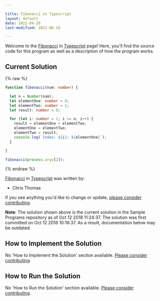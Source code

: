 ```yaml
---

title: Fibonacci in Typescript
layout: default
date: 2022-04-28
last-modified: 2022-06-19

---
```


Welcome to the [Fibonacci](https://sampleprograms.io/projects/fibonacci) in [Typescript](https://sampleprograms.io/languages/typescript) page! Here, you'll find the source code for this program as well as a description of how the program works.

## Current Solution

{% raw %}

```typescript
function fibonacci(num: number) {

  let n = Number(num);
  let elementOne: number = 0;
  let elementTwo: number = 1;
  let result: number = 0;

  for (let i: number = 1; i <= n; i++) {
    result = elementOne + elementTwo;
    elementOne = elementTwo;
    elementTwo = result;
    console.log(`Index: ${i}: ${elementOne}`);
  }

}

fibonacci(process.argv[2]);
```

{% endraw %}

[Fibonacci](https://sampleprograms.io/projects/fibonacci) in [Typescript](https://sampleprograms.io/languages/typescript) was written by:

- Chris Thomas

If you see anything you'd like to change or update, [please consider contributing](https://github.com/TheRenegadeCoder/sample-programs).

**Note**: The solution shown above is the current solution in the Sample Programs repository as of Oct 12 2018 11:24:37. The solution was first committed on Oct 12 2018 10:16:37. As a result, documentation below may be outdated.

## How to Implement the Solution

No 'How to Implement the Solution' section available. [Please consider contributing](https://github.com/TheRenegadeCoder/sample-programs-website).

## How to Run the Solution

No 'How to Run the Solution' section available. [Please consider contributing](https://github.com/TheRenegadeCoder/sample-programs-website).